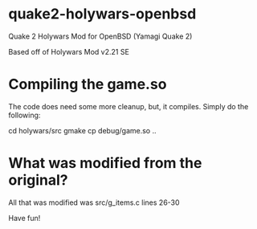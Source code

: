 # quake2-holywars-openbsd
Quake 2 Holywars Mod for OpenBSD (Yamagi Quake 2)

Based off of Holywars Mod v2.21 SE

# Compiling the game.so

 The code does need some more cleanup, but, it compiles. Simply do the following:

  cd holywars/src
  gmake
  cp debug/game.so ..

# What was modified from the original?
 
  All that was modified was src/g_items.c lines 26-30

  Have fun!
